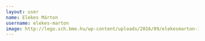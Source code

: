 ```yaml
---
layout: user
name: Elekes Márton
username: elekes-marton
image: http://lego.sch.bme.hu/wp-content/uploads/2016/09/elekesmarton-150x150.jpg
---
```


